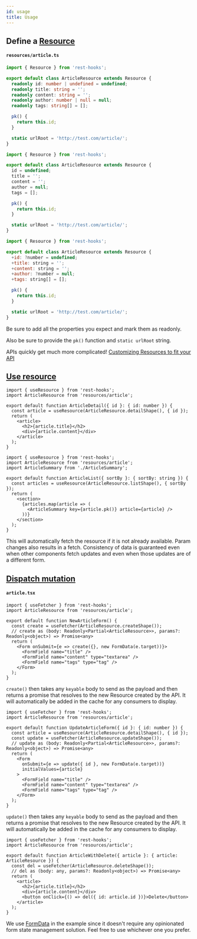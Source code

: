 ```yaml
---
id: usage
title: Usage
---
```


## Define a [Resource](../api/Resource.md)

#### `resources/article.ts`

<!--DOCUSAURUS_CODE_TABS-->
<!--TypeScript-->

```typescript
import { Resource } from 'rest-hooks';

export default class ArticleResource extends Resource {
  readonly id: number | undefined = undefined;
  readonly title: string = '';
  readonly content: string = '';
  readonly author: number | null = null;
  readonly tags: string[] = [];

  pk() {
    return this.id;
  }

  static urlRoot = 'http://test.com/article/';
}
```

<!--Javascript-->

```js
import { Resource } from 'rest-hooks';

export default class ArticleResource extends Resource {
  id = undefined;
  title = '';
  content = '';
  author = null;
  tags = [];

  pk() {
    return this.id;
  }

  static urlRoot = 'http://test.com/article/';
}
```

<!--FlowType-->

```jsx
import { Resource } from 'rest-hooks';

export default class ArticleResource extends Resource {
  +id: ?number = undefined;
  +title: string = '';
  +content: string = '';
  +author: ?number = null;
  +tags: string[] = [];

  pk() {
    return this.id;
  }

  static urlRoot = 'http://test.com/article/';
}
```

<!--END_DOCUSAURUS_CODE_TABS-->

Be sure to add all the properties you expect and mark them as readonly.

Also be sure to provide the `pk()` function and `static urlRoot` string.

APIs quickly get much more complicated! [Customizing Resources to fit your API](../guides/resource-types)

## [Use resource](../api/useResource.md)

<!--DOCUSAURUS_CODE_TABS-->
<!--Single-->

```tsx
import { useResource } from 'rest-hooks';
import ArticleResource from 'resources/article';

export default function ArticleDetail({ id }: { id: number }) {
  const article = useResource(ArticleResource.detailShape(), { id });
  return (
    <article>
      <h2>{article.title}</h2>
      <div>{article.content}</div>
    </article>
  );
}
```

<!--List-->

```tsx
import { useResource } from 'rest-hooks';
import ArticleResource from 'resources/article';
import ArticleSummary from './ArticleSummary';

export default function ArticleList({ sortBy }: { sortBy: string }) {
  const articles = useResource(ArticleResource.listShape(), { sortBy });
  return (
    <section>
      {articles.map(article => (
        <ArticleSummary key={article.pk()} article={article} />
      ))}
    </section>
  );
}
```

<!--END_DOCUSAURUS_CODE_TABS-->

This will automatically fetch the resource if it is not already available. Param changes also results
in a fetch. Consistency of data is guaranteed even when other components fetch updates and even when
those updates are of a different form.

## [Dispatch mutation](../api/useFetcher.md)

#### `article.tsx`

<!--DOCUSAURUS_CODE_TABS-->
<!--Create-->

```tsx
import { useFetcher } from 'rest-hooks';
import ArticleResource from 'resources/article';

export default function NewArticleForm() {
  const create = useFetcher(ArticleResource.createShape());
  // create as (body: Readonly<Partial<ArticleResource>>, params?: Readonly<object>) => Promise<any>
  return (
    <Form onSubmit={e => create({}, new FormData(e.target))}>
      <FormField name="title" />
      <FormField name="content" type="textarea" />
      <FormField name="tags" type="tag" />
    </Form>
  );
}
```

`create()` then takes any `keyable` body to send as the payload and then returns a promise that
resolves to the new Resource created by the API. It will automatically be added in the cache for any consumers to display.

<!--Update-->

```tsx
import { useFetcher } from 'rest-hooks';
import ArticleResource from 'resources/article';

export default function UpdateArticleForm({ id }: { id: number }) {
  const article = useResource(ArticleResource.detailShape(), { id });
  const update = useFetcher(ArticleResource.updateShape());
  // update as (body: Readonly<Partial<ArticleResource>>, params?: Readonly<object>) => Promise<any>
  return (
    <Form
      onSubmit={e => update({ id }, new FormData(e.target))}
      initialValues={article}
    >
      <FormField name="title" />
      <FormField name="content" type="textarea" />
      <FormField name="tags" type="tag" />
    </Form>
  );
}
```

`update()` then takes any `keyable` body to send as the payload and then returns a promise that
resolves to the new Resource created by the API. It will automatically be added in the cache for any consumers to display.

<!--Delete-->

```tsx
import { useFetcher } from 'rest-hooks';
import ArticleResource from 'resources/article';

export default function ArticleWithDelete({ article }: { article: ArticleResource }) {
  const del = useFetcher(ArticleResource.deleteShape());
  // del as (body: any, params?: Readonly<object>) => Promise<any>
  return (
    <article>
      <h2>{article.title}</h2>
      <div>{article.content}</div>
      <button onClick={() => del({ id: article.id })}>Delete</button>
    </article>
  );
}
```

<!--END_DOCUSAURUS_CODE_TABS-->

We use [FormData](https://developer.mozilla.org/en-US/docs/Web/API/FormData/FormData) in
the example since it doesn't require any opinionated form state management solution.
Feel free to use whichever one you prefer.
